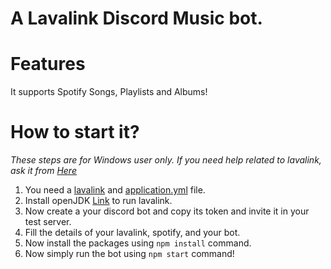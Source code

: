 # A Lavalink Discord Music bot.

# Features
It supports Spotify Songs, Playlists and Albums!

# How to start it?
*These steps are for Windows user only. If you need help related to lavalink, ask it from [Here](https://discord.gg/qJqddcFYbC)*
1) You need a [lavalink](https://github.com/freyacodes/Lavalink/releases/download/3.3.2.5/Lavalink.jar) and [application.yml](https://github.com/freyacodes/Lavalink/blob/3.3.2.5/LavalinkServer/application.yml.example) file.
2) Install openJDK [Link](https://www.oracle.com/java/technologies/javase-jdk16-downloads.html#license-lightbox) to run lavalink.
3) Now create a your discord bot and copy its token and invite it in your test server.
4) Fill the details of your lavalink, spotify, and your bot.
5) Now install the packages using `npm install` command.
6) Now simply run the bot using `npm start` command!
